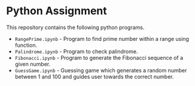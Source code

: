 # Python Assignment
This repository contains the following python programs.

* `RangePrime.ipynb`  -  Program to find prime number within a range using function.
* `Palindrome.ipynb`  -  Program to check palindrome.
* `Fibonacci.ipynb`  -  Program to generate the Fibonacci sequence of a given number.
* `GuessGame.ipynb`  -  Guessing game which generates a random number between 1 and 100 and guides user towards the correct number.
